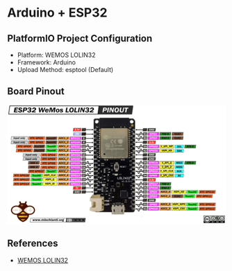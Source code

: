 # Arduino + ESP32

## PlatformIO Project Configuration

- Platform: WEMOS LOLIN32
- Framework: Arduino
- Upload Method: esptool (Default)


## Board Pinout

![](assets/esp32-lolin32.png)


## References

- [WEMOS LOLIN32](https://docs.platformio.org/en/latest/boards/espressif32/lolin32.html)